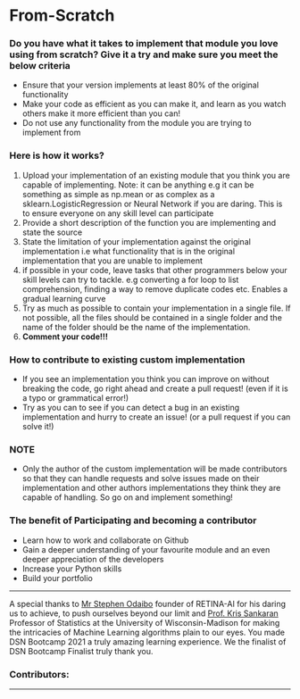# From-Scratch
<h3>Do you have what it takes to implement that module you love using from scratch? Give it a try and make sure you meet the below criteria</h3>


<ul>
    <li>Ensure that your version implements at least 80% of the original functionality</li>
    <li>Make your code as efficient as you can make it, and learn as you watch others make it more efficient than you can!</li>
    <li>Do not use any functionality from the module you are trying to implement from </li>
</ul>

<h3>Here is how it works?</h3>
<ol>
    <li>
        Upload your implementation of an existing module that you think you are capable of implementing. Note: it can be anything e.g it can be something as 
        simple as np.mean or as complex as a sklearn.LogisticRegression or Neural Network if you are daring. This is to ensure everyone on any skill level can participate
    </li>
    <li>
        Provide a short description of the function you are implementing and state
        the source
   </li>
    <li>
        State the limitation of your implementation against the original implementation i.e what functionality that is in the 
        original implementation that you are unable to implement
    </li>
    <li>
        if possible in your code, leave tasks that other programmers below your skill levels can try to tackle.
        e.g converting a for loop to list comprehension, finding a way to remove duplicate codes etc. Enables a gradual learning curve
    </li>
    <li>
        Try as much as possible to contain your implementation in a single file. If not possible, all the files
        should be contained in a single folder and the name of the folder should be the name of the implementation.
    </li>
    <li><b>Comment your code!!!</b></li>
</ol>

<h3>How to contribute to existing custom implementation</h3>
<ul>
    <li>
        If you see an implementation you think you can improve on without breaking the code, go right ahead and create a pull request! 
        (even if it is a typo or grammatical error!)
    </li>
    <li>
        Try as you can to see if you can detect a bug in an existing implementation and hurry to create an issue! 
        (or a pull request if you can solve it!)
    </li>
</ul>

<h3>NOTE</h3>
<ul>
    <li>
        Only the author of the custom implementation will be made contributors so that they can handle requests and solve
        issues made on their implementation and other authors implementations they think they are capable of handling.
        So go on and implement something!
    </li>
</ul>

<h3>The benefit of Participating and becoming a contributor</h3>
<ul>
    <li>Learn how to work and collaborate on Github</li>
    <li>Gain a deeper understanding of your favourite module and an even deeper appreciation of the developers</li>
    <li>Increase your Python skills</li>
    <li>Build your portfolio</li>
</ul>

<hr></hr>

<p>
    A special thanks to <a href="https://www.linkedin.com/in/sgodaibo/" target="_blank">Mr Stephen Odaibo</a> founder of RETINA-AI for his 
    daring us to achieve, to push ourselves beyond our limit and <a href="https://www.linkedin.com/in/kris-sankaran-01956b17/" target="_blank">Prof. Kris Sankaran</a>
    Professor of Statistics at the University of Wisconsin-Madison for making the intricacies of Machine Learning algorithms plain to our eyes. You made
    DSN Bootcamp 2021 a truly amazing learning experience. We the finalist of DSN Bootcamp Finalist truly thank you.
<p>
    
<h3>Contributors:</h3>
<hr>

    
 
